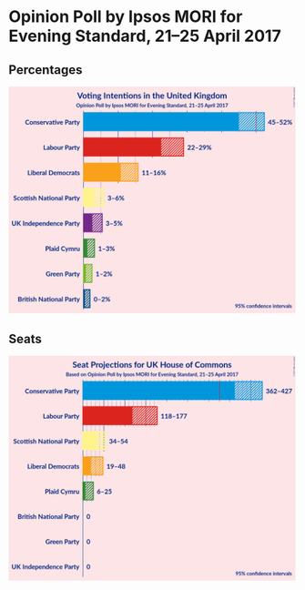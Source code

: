 # Opinion Poll by Ipsos MORI for Evening Standard, 21–25 April 2017

## Percentages

![Percentages](2017-04-25-Ipsos-MORI.png "Percentages")

## Seats

![Seats](2017-04-25-Ipsos-MORI-seats.png "Seats")

